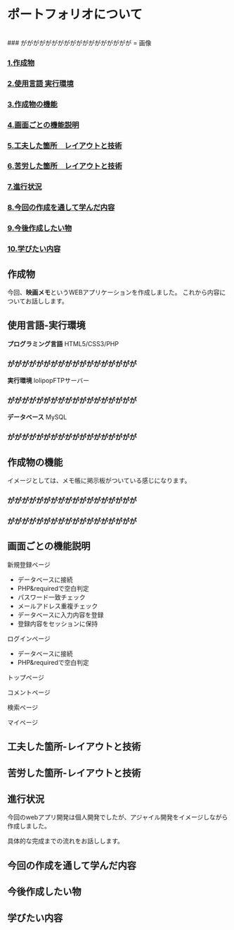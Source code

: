 # ポートフォリオについて
<br>
### がががががががががががががががががが = 画像

### [1.作成物](#作成物)
### [2.使用言語 実行環境](#使用言語-実行環境)
### [3.作成物の機能](#作成物の機能)
### [4.画面ごとの機能説明](#画面ごとの機能説明)
### [5.工夫した箇所　レイアウトと技術](#工夫した箇所-レイアウトと技術)
### [6.苦労した箇所　レイアウトと技術](#苦労した箇所-レイアウトと技術)
### [7.進行状況](#進行状況)
### [8.今回の作成を通して学んだ内容](#今回の作成を通して学んだ内容)
### [9.今後作成したい物](#今後作成したい物)
### [10.学びたい内容](#学びたい内容)




## 作成物
今回、**映画メモ**というWEBアプリケーションを作成しました。
これから内容についてお話しします。

## 使用言語-実行環境
**プログラミング言語**
HTML5/CSS3/PHP
### がががががががががががががががががが

**実行環境**
lolipopFTPサーバー
### がががががががががががががががががが

**データベース**
MySQL
### がががががががががががががががががが


## 作成物の機能
イメージとしては、メモ帳に掲示板がついている感じになります。<br>
### がががががががががががががががががが
### がががががががががががががががががが


## 画面ごとの機能説明

新規登録ページ

- データベースに接続
- PHP&requiredで空白判定
- パスワード一致チェック
- メールアドレス重複チェック
- データベースに入力内容を登録
- 登録内容をセッションに保持

ログインページ
- データベースに接続
- PHP&requiredで空白判定

トップページ

コメントページ

検索ページ

マイページ




## 工夫した箇所-レイアウトと技術



## 苦労した箇所-レイアウトと技術



## 進行状況
今回のwebアプリ開発は個人開発でしたが、アジャイル開発をイメージしながら作成しました。

具体的な完成までの流れをお話しします。








## 今回の作成を通して学んだ内容



## 今後作成したい物



## 学びたい内容
